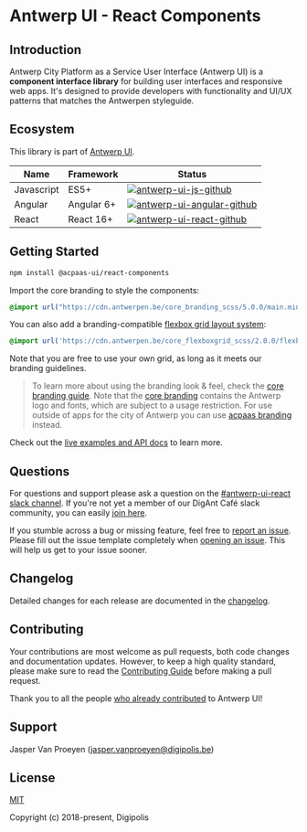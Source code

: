 # Antwerp UI - React Components

## Introduction

Antwerp City Platform as a Service User Interface (Antwerp UI) is a **component interface library** for building user interfaces and responsive web apps. It's designed to provide developers with functionality and UI/UX patterns that matches the Antwerpen styleguide.

## Ecosystem

This library is part of [Antwerp UI][antwerp-ui].

| Name              | Framework  | Status  |
| ----------------- | ---------- | ------- |
| Javascript        | ES5+       | [![antwerp-ui-js-github]][antwerp-ui-js] |
| Angular           | Angular 6+ | [![antwerp-ui-angular-github]][antwerp-ui-angular] |
| React             | React 16+  | [![antwerp-ui-react-github]][antwerp-ui-react] |

## Getting Started

```sh
npm install @acpaas-ui/react-components
```

Import the core branding to style the components:

```scss
@import url("https://cdn.antwerpen.be/core_branding_scss/5.0.0/main.min.css");
```

You can also add a branding-compatible [flexbox grid layout system][flexboxgrid]:

```scss
@import url('https://cdn.antwerpen.be/core_flexboxgrid_scss/2.0.0/flexboxgrid.min.css');
```

Note that you are free to use your own grid, as long as it meets our branding guidelines.

> To learn more about using the branding look & feel, check the [core branding guide][branding-core-guide]. Note that the [core branding][branding-core] contains the Antwerp logo and fonts, which are subject to a usage restriction. For use outside of apps for the city of Antwerp you can use [acpaas branding][branding-acpaas] instead.

Check out the [live examples and API docs](https://digipolisantwerp.github.io/antwerp-ui_react/) to learn more.

## Questions

For questions and support please ask a question on the [#antwerp-ui-react slack channel][antwerp-ui-react-slack]. If you're not yet a member of our DigAnt Café slack community, you can easily [join here][digantcafe-slack].

If you stumble across a bug or missing feature, feel free to [report an issue][antwerp-ui-react-issues]. Please fill out the issue template completely when [opening an issue][antwerp-ui-react-issues]. This will help us get to your issue sooner.

## Changelog

Detailed changes for each release are documented in the [changelog](./CHANGELOG.md).

## Contributing

Your contributions are most welcome as pull requests, both code changes and documentation updates. However, to keep a high quality standard, please make sure to read the [Contributing Guide](./CONTRIBUTING.md) before making a pull request.

Thank you to all the people [who already contributed][antwerp-ui-react-contributors] to Antwerp UI!

## Support

Jasper Van Proeyen (<jasper.vanproeyen@digipolis.be>)

## License

[MIT](./LICENSE.md)

Copyright (c) 2018-present, Digipolis

<!-- Generic Links -->
[antwerp-ui]: https://antwerp-ui.digipolis.be
[antwerp-ui-react-slack]: https://digantcafe.slack.com/messages/CDGCW8U30/
[flexboxgrid]: https://github.com/a-ui/core_flexboxgrid_scss
[digantcafe-slack]: https://digantcafe-slack.digipolis.be

<!-- Github links -->

<!-- Github URL -->
[antwerp-ui-js]: https://github.com/digipolisantwerp/antwerp-ui_js
[antwerp-ui-angular]: https://github.com/digipolisantwerp/antwerp-ui_angular
[antwerp-ui-react]: https://github.com/digipolisantwerp/antwerp-ui_react
[antwerp-ui-react-issues]: https://github.com/digipolisantwerp/antwerp-ui_react/issues
[antwerp-ui-react-contributors]: https://github.com/digipolisantwerp/antwerp-ui_react/graphs/contributors
[branding-core]: https://github.com/a-ui/core_branding_scss
[branding-core-guide]: https://a-ui.github.io/core_branding_scss/
[branding-acpaas]: https://github.com/a-ui/acpaas_branding_scss

<!-- Github Version Badge -->
[antwerp-ui-angular-github]: https://img.shields.io/github/package-json/v/digipolisantwerp/antwerp-ui_angular.svg
[antwerp-ui-react-github]: https://img.shields.io/github/package-json/v/digipolisantwerp/antwerp-ui_react.svg
[antwerp-ui-js-github]: https://img.shields.io/github/package-json/v/digipolisantwerp/antwerp-ui_js.svg
